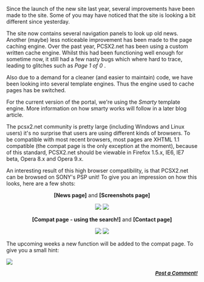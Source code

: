 <div class="single-article">

<div class="item-page clearfix">

<div style="text-align:center;">

</div>

Since the launch of the new site last year, several improvements have
been made to the site. Some of you may have noticed that the site is
looking a bit different since yesterday.  
  
The site now contains several navigation panels to look up old news.  
Another (maybe) less noticeable improvement has been made to the page
caching engine. Over the past year, PCSX2.net has been using a custom
written cache engine. Whilst this had been functioning well enough for
sometime now, it still had a few nasty bugs which where hard to trace,
leading to glitches such as *Page 1 of 0* .  
  
Also due to a demand for a cleaner (and easier to maintain) code, we
have been looking into several template engines. Thus the engine used to
cache pages has be switched.  
  
For the current version of the portal, we're using the *Smarty* template
engine. More information on how smarty works will follow in a later blog
article.  
  
The pcsx2.net community is pretty large (including Windows and Linux
users) it's no surprise that users are using different kinds of
browsers. To be compatible with most recent browsers, most pages are
XHTML 1.1 compatible (the compat page is the only exception at the
moment), because of this standard, PCSX2.net should be viewable in
Firefox 1.5.x, IE6, IE7 beta, Opera 8.x and Opera 9.x.  
  
An interesting result of this high browser compatibility, is that
PCSX2.net can be browsed on SONY's PSP unit! To give you an impression
on how this looks, here are a few shots:

<div style="text-align: center;">

**\[News page\]** and **\[Screenshots page\]**

</div>

<div style="text-align: center;">

</div>

<div style="text-align: center;">

[![](/images/stories/frontend/devblog/site-impr1s.jpg)](/images/stories/frontend/devblog/site-impr1.jpg)
[![](/images/stories/frontend/devblog/site-impr2s.jpg)](/images/stories/frontend/devblog/site-impr2.jpg)  
  
  
**\[Compat page - using the search!\]** and **\[Contact page\]**

</div>

<div style="text-align: center;">

[![](/images/stories/frontend/devblog/site-impr4s.jpg)](/images/stories/frontend/devblog/site-impr4.jpg)
[![](/images/stories/frontend/devblog/site-impr3s.jpg)](/images/stories/frontend/devblog/site-impr3.jpg)

</div>

<div style="text-align: center;">

</div>

The upcoming weeks a new function will be added to the compat page. To
give you a small hint:

![](/images/stories/frontend/devblog/site-impr5.gif)  
  

<div
style="font-style: italic; font-size: 10pt; font-weight: bold; text-align: right;">

[Post a Comment!](http://forums.pcsx2.net/thread-9746.html)

</div>

</div>

</div>
